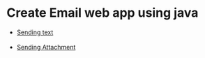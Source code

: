 <h1>Create Email web app using java</h1>

<ul>
<li>
<a href="https://github.com/Sneha-0308/EmailAPI/blob/master/src/main/java/org/example/Text.java">Sending text</a> </li>
<br>
<li><a href="https://github.com/Sneha-0308/EmailAPI/blob/master/src/main/java/org/example/Attachment.java" >Sending Attachment</a> </li></ul>

